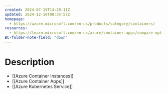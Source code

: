 ```yaml
---
created: 2024-07-19T14:20:11Z
updated: 2024-12-10T08:34:57Z
homepage:
  - https://azure.microsoft.com/en-us/products/category/containers/
resources:
  - https://learn.microsoft.com/en-us/azure/container-apps/compare-options
BC-folder-note-field: "down"
---
```

# Description
- [[Azure Container Instances]]
- [[Azure Container Apps]]
- [[Azure Kubernetes Service]]